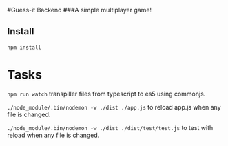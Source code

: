 #Guess-it Backend
###A simple multiplayer game!

## Install
`npm install`

# Tasks
`npm run watch` transpiller files from typescript to es5 using commonjs.

`./node_module/.bin/nodemon -w ./dist ./app.js` to reload app.js when any file is changed.

`./node_module/.bin/nodemon -w ./dist ./dist/test/test.js` to test with reload when any file is changed.
